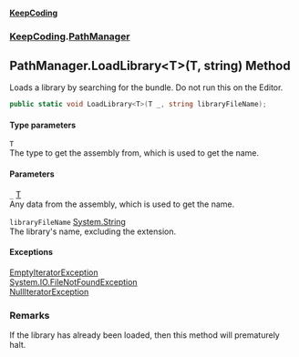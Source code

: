 #### [KeepCoding](index.md 'index')
### [KeepCoding](KeepCoding.md 'KeepCoding').[PathManager](KeepCoding_PathManager.md 'KeepCoding.PathManager')
## PathManager.LoadLibrary&lt;T&gt;(T, string) Method
Loads a library by searching for the bundle. Do not run this on the Editor.  
```csharp
public static void LoadLibrary<T>(T _, string libraryFileName);
```
#### Type parameters
<a name='KeepCoding_PathManager_LoadLibrary_T_(T_string)_T'></a>
`T`  
The type to get the assembly from, which is used to get the name.
  
#### Parameters
<a name='KeepCoding_PathManager_LoadLibrary_T_(T_string)__'></a>
`_` [T](KeepCoding_PathManager_LoadLibrary_T_(T_string).md#KeepCoding_PathManager_LoadLibrary_T_(T_string)_T 'KeepCoding.PathManager.LoadLibrary&lt;T&gt;(T, string).T')  
Any data from the assembly, which is used to get the name.
  
<a name='KeepCoding_PathManager_LoadLibrary_T_(T_string)_libraryFileName'></a>
`libraryFileName` [System.String](https://docs.microsoft.com/en-us/dotnet/api/System.String 'System.String')  
The library's name, excluding the extension.
  
#### Exceptions
[EmptyIteratorException](KeepCoding_Internal_EmptyIteratorException.md 'KeepCoding.Internal.EmptyIteratorException')  
[System.IO.FileNotFoundException](https://docs.microsoft.com/en-us/dotnet/api/System.IO.FileNotFoundException 'System.IO.FileNotFoundException')  
[NullIteratorException](KeepCoding_Internal_NullIteratorException.md 'KeepCoding.Internal.NullIteratorException')  
### Remarks
If the library has already been loaded, then this method will prematurely halt.  

